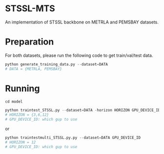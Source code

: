 # STSSL-MTS
An implementation of STSSL backbone on METRLA and PEMSBAY datasets.

# Preparation
For both datasets, please run the following code to get train/val/test data.
``` python
python generate_training_data.py --dataset=DATA
# DATA = {METRLA, PEMSBAY}
```

# Running
``` python
cd model
```
``` python
python traintest_STSSL.py --dataset=DATA -horizon HORIZON GPU_DEVICE_ID
# HORIZON = {3,6,12}
# GPU_DEVICE_ID: which gup to use
```
or
``` python
python traintestmulti_STSSL.py.py --dataset=DATA GPU_DEVICE_ID
# HORIZON = 12
# GPU_DEVICE_ID: which gup to use
```
